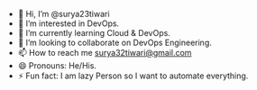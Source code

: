 - 👋 Hi, I’m @surya23tiwari
- 👀 I’m interested in DevOps.
- 🌱 I’m currently learning Cloud & DevOps.
- 💞️ I’m looking to collaborate on DevOps Engineering.
- 📫 How to reach me surya32tiwari@gmail.com
- 😄 Pronouns: He/His.
- ⚡ Fun fact: I am lazy Person so I want to automate everything.

<!---
surya23tiwari/surya23tiwari is a ✨ special ✨ repository because its `README.md` (this file) appears on your GitHub profile.
You can click the Preview link to take a look at your changes.
--->
